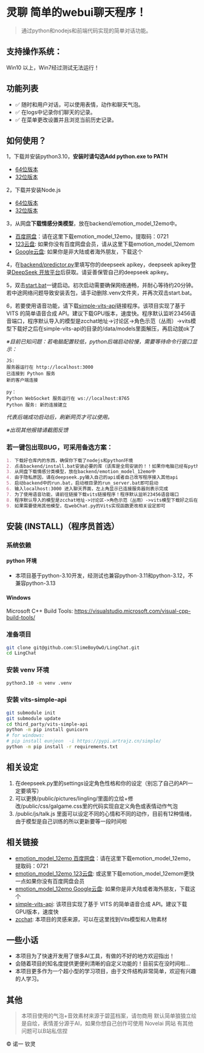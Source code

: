 # 灵聊 简单的webui聊天程序！

> 通过python和nodejs和前端代码实现的简单对话功能。

## 支持操作系统：

Win10 以上，Win7经过测试无法运行！

## 功能列表

- ✅ 随时和用户对话，可以使用表情，动作和聊天气泡。
- ✅ 在logs中记录你们聊天的记录。
- ✅ 在菜单更改设置并且浏览当前历史记录。

## 如何使用？

1，下载并安装python3.10，**安装时请勾选Add python.exe to PATH**

- [64位版本](https://www.python.org/ftp/python/3.10.11/python-3.10.11-amd64.exe)
- [32位版本](https://www.python.org/ftp/python/3.10.11/python-3.10.11.exe)

2，下载并安装Node.js

- [64位版本](https://nodejs.org/dist/v22.14.0/node-v22.14.0-x64.msi)
- [32位版本](https://nodejs.org/dist/v22.14.0/node-v22.14.0-x86.msi)

3，从网盘**下载情感分类模型**，放在backend/emotion_model_12emo中。

- [百度网盘](https://pan.baidu.com/s/16Dy53KX3jIjACY5fCctKDA)：请在这里下载emotion_model_12emo，提取码：0721
- [123云盘](https://www.123865.com/s/7YDfjv-KRK5v): 如果你没有百度网盘会员，请从这里下载emotion_model_12emom
- [Google云盘](https://drive.google.com/file/d/1LWdJYYc3QaYbzHupt5DDaM1lCeG-X5vd/view?usp=sharing): 如果你是非大陆或者海外朋友，下载这个

4，在[backend/predictor.py](https://github.com/SlimeBoyOwO/LingChat/blob/main/backend/predictor.py)里填写你的deepseek apikey，deepseek apikey登录[DeepSeek 开放平台](https://platform.deepseek.com/usage)后获取。请妥善保管自己的deepseek apikey。

5，双击[start.bat](https://github.com/SlimeBoyOwO/LingChat/blob/main/start.bat)一键启动。初次启动需要确保网络通畅，并耐心等待约20分钟。若中途网络问题导致安装丢包，请手动删除.venv文件夹，并再次双击start.bat。

6，若要使用语音功能，请下载[simple-vits-api](https://github.com/Artrajz/vits-simple-api)链接程序。该项目实现了基于 VITS 的简单语音合成 API。建议下载GPU版本，速度快。程序默认监听23456语音端口，程序默认导入的模型是zcchat地址->讨论区->角色示范（丛雨）->vits模型下载好之后在simple-vits-api的目录的/data/models里面解压，再启动就ok了

_※目前已知问题：若电脑配置较低，python后端启动较慢，需要等待命令行窗口显示：_

```
JS:
服务器运行在 http://localhost:3000
已连接到 Python 服务
新的客户端连接

py：
Python WebSocket 服务运行在 ws://localhost:8765
Python 服务: 新的连接建立
```

_代表后端成功启动后，刷新网页才可以使用。_

_※出现其他报错请截图反馈_

### 若一键包出现BUG，可采用备选方案：

```markdown
1. 下载好仓库内的东西，确保你下载了nodejs和python环境
2. 点击backend/install.bat安装必要的库（该库是全局安装的！！如果你电脑已经有python环境了谨慎操作）
3. 从网盘下载情感分类模型，放在backend/emotion_model_12emo中
4. 由于隐私原因，请在deepseek.py输入自己的api或者自己改写程序接入其他api
5. 启动backend中的run.bat，启动根目录的run_server.bat即可启动
6. 输入localhost:3000 进入聊天界面，左上角显示已连接服务器则表示完成
7. 为了使用语音功能，请前往链接下载vits链接程序！程序默认监听23456语音端口
8. 程序默认导入的模型是zcchat地址->讨论区->角色示范（丛雨）->vits模型下载好之后在simple-vits-api的目录的/data/models里面解压，再启动就ok了
9. 如果需要使用其他模型，在webChat.py的Vits实现函数更改相关设定即可
```

## 安装 (INSTALL)（程序员首选）

### 系统依赖

#### python 环境

- 本项目基于python-3.10开发，经测试也兼容python-3.11和python-3.12，不兼容python-3.13

#### Windows

Microsoft C++ Build Tools:
https://visualstudio.microsoft.com/visual-cpp-build-tools/


### 准备项目

```bash
git clone git@github.com:SlimeBoyOwO/LingChat.git
cd LingChat
```

### 安装 venv 环境

```bash
python3.10 -m venv .venv
```

### 安装 vits-simple-api

```bash
git submodule init
git submodule update
cd third_party/vits-simple-api
python -m pip install gunicorn
# for windows:
# pip install eunjeon  -i https://pypi.artrajz.cn/simple/
python -m pip install -r requirements.txt
```

## 相关设定

1. 在deepseek.py里的settings设定角色性格和你的设定（别忘了自己的API一定要填写）
2. 可以更换/public/pictures/lingling/里面的立绘+修改/public/css/galgame.css里的代码实现自定义角色或表情动作气泡
3. /public/js/talk.js 里面可以设定不同的心情和不同的动作，目前有12种情绪，由于模型是自己训练的所以更新要等一段时间啦

## 相关链接

- [emotion_model_12emo 百度网盘](https://pan.baidu.com/s/16Dy53KX3jIjACY5fCctKDA)：请在这里下载emotion_model_12emo，提取码：0721
- [emotion_model_12emo 123云盘](https://www.123865.com/s/7YDfjv-KRK5v): 或这里下载emotion_model_12emom更快一点如果你没有百度网盘会员
- [emotion_model_12emo Google云盘](https://drive.google.com/file/d/1LWdJYYc3QaYbzHupt5DDaM1lCeG-X5vd/view?usp=sharing): 如果你是非大陆或者海外朋友，下载这个
- [simple-vits-api](https://github.com/Artrajz/vits-simple-api): 该项目实现了基于 VITS 的简单语音合成 API。建议下载GPU版本，速度快
- [zcchat](https://github.com/Zao-chen/ZcChat): 本项目的灵感来源，可以在这里找到Vits模型和人物素材

## 一些小话

- 本项目为了快速开发用了很多AI工具，有做的不好的地方欢迎指出！
- 会随着项目的知名度提供更便利清晰的自定义功能的！目前实在没时间啦...
- 本项目更多作为一个超小型的学习项目，由于文件结构非常简单，欢迎有兴趣的人学习。

## 其他

> 本项目使用的气泡+音效素材来源于碧蓝档案，请勿商用
> 默认简单狼狼立绘是自绘，表情差分源于AI，如果你想自己创作可使用 Novelai 网站
> 有其他问题可以B站私信捏

© 诺一 钦灵
